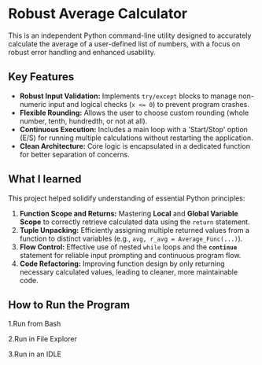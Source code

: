 # Robust Average Calculator

This is an independent Python command-line utility designed to accurately calculate the average of a user-defined list of numbers, with a focus on robust error handling and enhanced usability.

## Key Features

* **Robust Input Validation:** Implements `try/except` blocks to manage non-numeric input and logical checks (`x <= 0`) to prevent program crashes.
* **Flexible Rounding:** Allows the user to choose custom rounding (whole number, tenth, hundredth, or not at all).
* **Continuous Execution:** Includes a main loop with a 'Start/Stop' option (E/S) for running multiple calculations without restarting the application.
* **Clean Architecture:** Core logic is encapsulated in a dedicated function for better separation of concerns.

## What I learned

This project helped solidify understanding of essential Python principles:

1.  **Function Scope and Returns:** Mastering **Local** and **Global Variable Scope** to correctly retrieve calculated data using the `return` statement.
2.  **Tuple Unpacking:** Efficiently assigning multiple returned values from a function to distinct variables (e.g., `avg, r_avg = Average_Func(...)`).
3.  **Flow Control:** Effective use of nested `while` loops and the **`continue`** statement for reliable input prompting and continuous program flow.
4.  **Code Refactoring:** Improving function design by only returning necessary calculated values, leading to cleaner, more maintainable code.

##  How to Run the Program
1.Run from Bash

2.Run in File Explorer

3.Run in an IDLE
